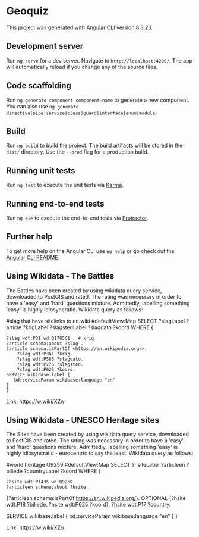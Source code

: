 # Geoquiz

This project was generated with [Angular CLI](https://github.com/angular/angular-cli) version 8.3.23.

## Development server

Run `ng serve` for a dev server. Navigate to `http://localhost:4200/`. The app will automatically reload if you change any of the source files.

## Code scaffolding

Run `ng generate component component-name` to generate a new component. You can also use `ng generate directive|pipe|service|class|guard|interface|enum|module`.

## Build

Run `ng build` to build the project. The build artifacts will be stored in the `dist/` directory. Use the `--prod` flag for a production build.

## Running unit tests

Run `ng test` to execute the unit tests via [Karma](https://karma-runner.github.io).

## Running end-to-end tests

Run `ng e2e` to execute the end-to-end tests via [Protractor](http://www.protractortest.org/).

## Further help

To get more help on the Angular CLI use `ng help` or go check out the [Angular CLI README](https://github.com/angular/angular-cli/blob/master/README.md).

## Using Wikidata - The Battles

The Battles have been created by using wikidata query service, downloaded to PostGIS and rated. The rating was necessary in order to have a 'easy' and 'hard' questions mixture. Admittedly, labelling something 'easy' is highly idiosyncratic. 
Wikidata query as follows:

#slag that have sitelinks to en.wiki
#defaultView:Map
SELECT ?slagLabel ?article ?krigLabel ?slagstedLabel ?slagdato ?koord WHERE {

    ?slag wdt:P31 wd:Q178561 . # krig
    ?article schema:about ?slag .
    ?article schema:isPartOf <https://en.wikipedia.org/>.
        ?slag wdt:P361 ?krig.
        ?slag wdt:P585 ?slagdato.
        ?slag wdt:P276 ?slagsted.
        ?slag wdt:P625 ?koord.
    SERVICE wikibase:label {
       bd:serviceParam wikibase:language "en"
    }
    }

Link: https://w.wiki/XZn

## Using Wikidata - UNESCO Heritage sites

The Sites have been created by using wikidata query service, downloaded to PostGIS and rated. The rating was necessary in order to have a 'easy' and 'hard' questions mixture. Admittedly, labelling something 'easy' is highly idiosyncratic - eurocentric to say the least.
Wikidata query as follows:

#world heritage Q9259
#defaultView:Map
SELECT ?hsiteLabel ?articleen ?billede ?countryLabel ?koord WHERE {

    ?hsite wdt:P1435 wd:Q9259.
    ?articleen schema:about ?hsite .
  {?articleen schema:isPartOf <https://en.wikipedia.org/>}.
  OPTIONAL {?hsite wdt:P18 ?billede.
  ?hsite wdt:P625 ?koord}.
    ?hsite wdt:P17 ?country.
   
  
  
   SERVICE wikibase:label {
       bd:serviceParam wikibase:language "en"
    }
}

Link: https://w.wiki/XZo
